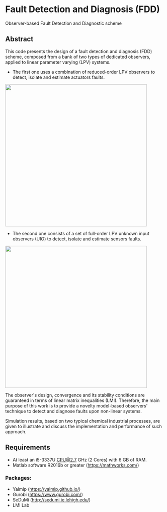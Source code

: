# Fault Detection and Diagnosis (FDD) 
Observer-based Fault Detection and Diagnostic scheme

## Abstract
This code presents the design of a fault detection and diagnosis (FDD) scheme, composed from a bank of two types of dedicated observers, applied to linear parameter varying (LPV) systems. 
* The first one uses a combination of reduced-order LPV observers to detect, isolate and estimate actuators faults.

<img src="https://github.com/ebernardi/LPVRUIOBank.pdf" width="450">

* The second one consists of a set of full-order LPV unknown input observers (UIO) to detect, isolate and estimate sensors faults. 

<img src="https://github.com/ebernardi/LPVUIOOBank.pdf" width="450">

The observer's design, convergence and its stability conditions are guaranteed in terms of linear matrix inequalities (LMI). Therefore, the main purpose of this work is to provide a novelty model-based observers' technique to detect and diagnose faults upon non-linear systems.

Simulation results, based on two typical chemical industrial processes, are given to illustrate and discuss the implementation and performance of such approach.

## Requirements
- At least an i5-3337U CPU@2.7 GHz (2 Cores) with 6 GB of RAM.
- Matlab software R2016b or greater (https://mathworks.com/)

### Packages:
- Yalmip (https://yalmip.github.io/)
- Gurobi (https://www.gurobi.com/)
- SeDuMi (http://sedumi.ie.lehigh.edu/)
- LMI Lab 
